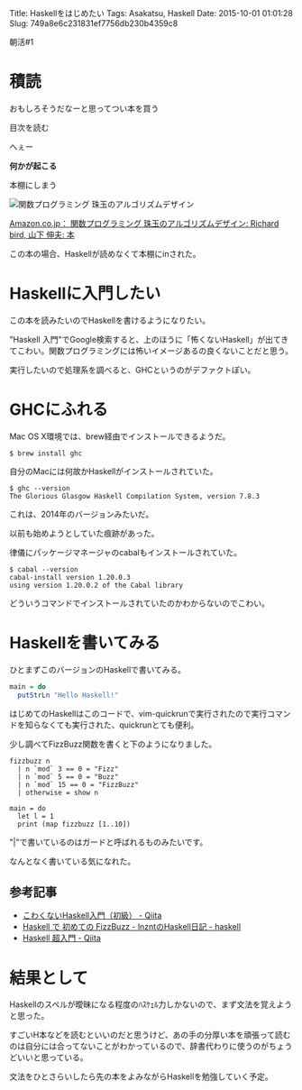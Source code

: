 Title: Haskellをはじめたい
Tags: Asakatsu, Haskell
Date: 2015-10-01 01:01:28
Slug: 749a8e6c231831ef7756db230b4359c8

朝活#1



# 積読

おもしろそうだなーと思ってつい本を買う

目次を読む

へぇー

**何かが起こる**

本棚にしまう

![関数プログラミング 珠玉のアルゴリズムデザイン](https://i.gyazo.com/38375b27061721266f1dee6f856a83f0.png)

[Amazon.co.jp： 関数プログラミング 珠玉のアルゴリズムデザイン: Richard bird, 山下 伸夫: 本](http://www.amazon.co.jp/%E9%96%A2%E6%95%B0%E3%83%97%E3%83%AD%E3%82%B0%E3%83%A9%E3%83%9F%E3%83%B3%E3%82%B0-%E7%8F%A0%E7%8E%89%E3%81%AE%E3%82%A2%E3%83%AB%E3%82%B4%E3%83%AA%E3%82%BA%E3%83%A0%E3%83%87%E3%82%B6%E3%82%A4%E3%83%B3-Richard-bird/dp/4274050645 "Amazon.co.jp： 関数プログラミング 珠玉のアルゴリズムデザイン: Richard bird, 山下 伸夫: 本")

この本の場合、Haskellが読めなくて本棚にinされた。

# Haskellに入門したい

この本を読みたいのでHaskellを書けるようになりたい。

"Haskell 入門"でGoogle検索すると、上のほうに「怖くないHaskell」が出てきてこわい。関数プログラミングには怖いイメージあるの良くないことだと思う。

実行したいので処理系を調べると、GHCというのがデファクトぽい。 

# GHCにふれる

Mac OS X環境では、brew経由でインストールできるようだ。

```
$ brew install ghc
```

自分のMacには何故かHaskellがインストールされていた。

```
$ ghc --version
The Glorious Glasgow Haskell Compilation System, version 7.8.3
```

これは、2014年のバージョンみたいだ。

以前も始めようとしていた痕跡があった。

律儀にパッケージマネージャのcabalもインストールされていた。

```
$ cabal --version
cabal-install version 1.20.0.3
using version 1.20.0.2 of the Cabal library 
```

どういうコマンドでインストールされていたのかわからないのでこわい。

# Haskellを書いてみる

ひとまずこのバージョンのHaskellで書いてみる。

```haskell
main = do
  putStrLn "Hello Haskell!"
```

はじめてのHaskellはこのコードで、vim-quickrunで実行されたので実行コマンドを知らなくても実行された、quickrunとても便利。

少し調べてFizzBuzz関数を書くと下のようになりました。

```
fizzbuzz n
  | n `mod` 3 == 0 = "Fizz"
  | n `mod` 5 == 0 = "Buzz"
  | n `mod` 15 == 0 = "FizzBuzz"
  | otherwise = show n

main = do
  let l = 1
  print (map fizzbuzz [1..10])
```

"|"で書いているのはガードと呼ばれるものみたいです。

なんとなく書いている気になれた。

## 参考記事

* [こわくないHaskell入門（初級） - Qiita](http://qiita.com/arowM/items/9ebfb7cafecd99290663 "こわくないHaskell入門（初級） - Qiita")
* [Haskell で 初めての FizzBuzz - lnzntのHaskell日記 - haskell](http://haskell.g.hatena.ne.jp/lnznt/20141124/1416794826 "Haskell で 初めての FizzBuzz - lnzntのHaskell日記 - haskell")
* [Haskell 超入門 - Qiita](http://qiita.com/7shi/items/145f1234f8ec2af923ef "Haskell 超入門 - Qiita")

# 結果として

Haskellのスペルが曖昧になる程度のﾊｽｹｪﾙ力しかないので、まず文法を覚えようと思った。

すごいH本などを読むといいのだと思うけど、あの手の分厚い本を頑張って読むのは自分には合ってないことがわかっているので、辞書代わりに使うのがちょうどいいと思っている。

文法をひとさらいしたら先の本をよみながらHaskellを勉強していく予定。